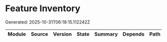 # Feature Inventory
Generated: 2025-10-31T06:18:15.112242Z

| Module | Source | Version | State | Summary | Depends | Path |
|---|---|---|---|---|---|---|
